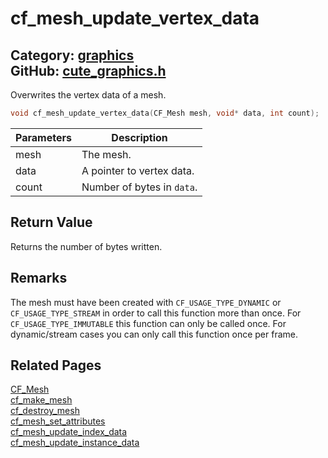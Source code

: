 # cf_mesh_update_vertex_data

Category: [graphics](https://github.com/RandyGaul/cute_framework/blob/master/docs/api_reference?id=graphics)  
GitHub: [cute_graphics.h](https://github.com/RandyGaul/cute_framework/blob/master/include/cute_graphics.h)  
---

Overwrites the vertex data of a mesh.

```cpp
void cf_mesh_update_vertex_data(CF_Mesh mesh, void* data, int count);
```

Parameters | Description
--- | ---
mesh | The mesh.
data | A pointer to vertex data.
count | Number of bytes in `data`.

## Return Value

Returns the number of bytes written.

## Remarks

The mesh must have been created with `CF_USAGE_TYPE_DYNAMIC` or `CF_USAGE_TYPE_STREAM` in order to call this function more
than once. For `CF_USAGE_TYPE_IMMUTABLE` this function can only be called once. For dynamic/stream cases you can only call
this function once per frame.

## Related Pages

[CF_Mesh](https://github.com/RandyGaul/cute_framework/blob/master/docs/graphics/cf_mesh.md)  
[cf_make_mesh](https://github.com/RandyGaul/cute_framework/blob/master/docs/graphics/cf_make_mesh.md)  
[cf_destroy_mesh](https://github.com/RandyGaul/cute_framework/blob/master/docs/graphics/cf_destroy_mesh.md)  
[cf_mesh_set_attributes](https://github.com/RandyGaul/cute_framework/blob/master/docs/graphics/cf_mesh_set_attributes.md)  
[cf_mesh_update_index_data](https://github.com/RandyGaul/cute_framework/blob/master/docs/graphics/cf_mesh_update_index_data.md)  
[cf_mesh_update_instance_data](https://github.com/RandyGaul/cute_framework/blob/master/docs/graphics/cf_mesh_update_instance_data.md)  
